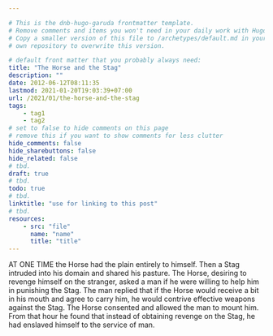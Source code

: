 ```yaml
---

# This is the dnb-hugo-garuda frontmatter template. 
# Remove comments and items you won't need in your daily work with Hugo.
# Copy a smaller version of this file to /archetypes/default.md in your
# own repository to overwrite this version.

# default front matter that you probably always need:
title: "The Horse and the Stag"
description: ""
date: 2012-06-12T08:11:35
lastmod: 2021-01-20T19:03:39+07:00
url: /2021/01/the-horse-and-the-stag
tags:
    - tag1
    - tag2
# set to false to hide comments on this page
# remove this if you want to show comments for less clutter
hide_comments: false
hide_sharebuttons: false
hide_related: false
# tbd.
draft: true
# tbd.
todo: true
# tbd.
linktitle: "use for linking to this post"
# tbd.
resources:
    - src: "file"
      name: "name"
      title: "title"
---
```

AT ONE TIME the Horse had the plain entirely to himself. Then a Stag intruded into his domain and shared his pasture. The Horse, desiring to revenge himself on the stranger, asked a man if he were willing to help him in punishing the Stag. The man replied that if the Horse would receive a bit in his mouth and agree to carry him, he would contrive effective weapons against the Stag. The Horse consented and allowed the man to mount him. From that hour he found that instead of obtaining revenge on the Stag, he had enslaved himself to the service of man.

